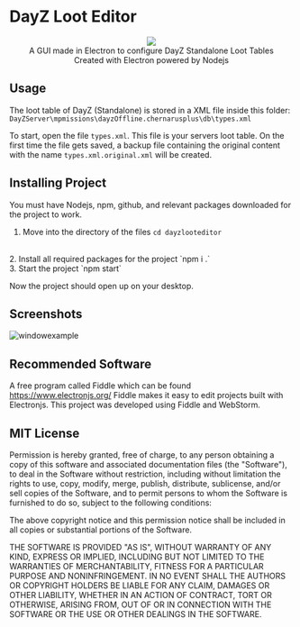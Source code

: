# DayZ Loot Editor
<p align="center">
  <img src="https://user-images.githubusercontent.com/34726562/148476071-67205782-7264-4bcd-9150-2b6f31e01efb.png" />
 <br>
  A GUI made in Electron to configure DayZ Standalone Loot Tables
  <br>
 Created with Electron powered by Nodejs
</p>





## Usage
The loot table of DayZ (Standalone) is stored in a XML file inside 
this folder: 
<br>`DayZServer\mpmissions\dayzOffline.chernarusplus\db\types.xml`

To start, open the file `types.xml`. This file is your servers loot table. On the first time the file gets saved, a backup file containing the original content with the name `types.xml.original.xml` will be created.

## Installing Project

You must have Nodejs, npm, github, and relevant packages downloaded for the project to work.
<br>
1. Move into the directory of the files
`cd dayzlooteditor`
<br>
2. Install all required packages for the project
`npm i .`
<br>
3. Start the project
`npm start`

<br>

Now the project should open up on your desktop.
## Screenshots
![windowexample](https://user-images.githubusercontent.com/34726562/149073783-81a02a3e-b84f-4e94-8627-6151c0cd3a05.PNG)



## Recommended Software

 A free program called Fiddle which can be found https://www.electronjs.org/
Fiddle makes it easy to edit projects built with Electronjs. This project was developed using Fiddle and WebStorm. 

## MIT License

Permission is hereby granted, free of charge, to any person obtaining a copy of this software and associated documentation files (the "Software"), to deal in the Software without restriction, including without limitation the rights to use, copy, modify, merge, publish, distribute, sublicense, and/or sell copies of the Software, and to permit persons to whom the Software is furnished to do so, subject to the following conditions:

The above copyright notice and this permission notice shall be included in all copies or substantial portions of the Software.

THE SOFTWARE IS PROVIDED "AS IS", WITHOUT WARRANTY OF ANY KIND, EXPRESS OR IMPLIED, INCLUDING BUT NOT LIMITED TO THE WARRANTIES OF MERCHANTABILITY, FITNESS FOR A PARTICULAR PURPOSE AND NONINFRINGEMENT. IN NO EVENT SHALL THE AUTHORS OR COPYRIGHT HOLDERS BE LIABLE FOR ANY CLAIM, DAMAGES OR OTHER LIABILITY, WHETHER IN AN ACTION OF CONTRACT, TORT OR OTHERWISE, ARISING FROM, OUT OF OR IN CONNECTION WITH THE SOFTWARE OR THE USE OR OTHER DEALINGS IN THE SOFTWARE.

